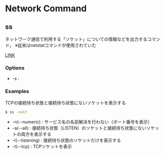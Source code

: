 # Network Command

## ss

ネットワーク通信で利用する「ソケット」についての情報などを出力するコマンド。
※従来はnetstatコマンドが使用されていた

[LINK](https://atmarkit.itmedia.co.jp/ait/articles/1710/06/news014.html)

### Options

- -s : 

### Examples

TCPの接続待ち状態と接続待ち状態にないソケットを表示する.

```bash
$ ss -nalt
```

- -n(--numeric) : サービス名の名前解決を行わない（ポート番号を表示）
- -a(--all) : 接続待ち状態（LISTEN）のソケットと接続待ち状態にないソケットの両方を表示する
- -l(--listening) : 接続待ち状態のソケットだけを表示する
- -t(--tcp) : TCPソケットを表示

